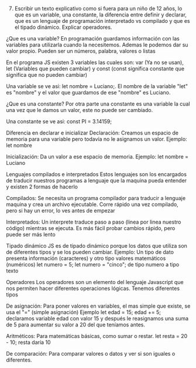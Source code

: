 7.   Escribir un texto explicativo como si fuera para un niño de 12 años, lo que es un variable, una constante, la diferencia entre definir y declarar, que es un lenguaje de programación interpretado vs compilado y que es el tipado dinámico. Explicar operadores.

¿Que es una variable?
En programación guardamos información con las variables para utilizarla cuando la necesitemos. Ademas le podemos dar su valor propio. Pueden ser un números, palabra, valores o listas

En el programa JS existen 3 variables las cuales son: var (Ya no se usan), let (Variables que pueden cambiar) y const (const significa constante que significa que no pueden cambiar)

Una variable se ve asi: let nombre = Luciano;. El nombre de la variable "let" es "nombre" y el valor que guardamos de ese "nombre" es Luciano.

¿Que es una constante?
Por otra parte una constante es una variable la cual una vez que le damos un valor, este no puede ser cambiado. 

Una constante se ve asi: const PI = 3.14159;

Diferencia en declarar e inicializar
Declaración: Creamos un espacio de memoria para una variable pero todavía no le asignamos un valor. Ejemplo: let nombre

Inicialización: Da un valor a ese espacio de memoria. Ejemplo: let nombre = Luciano

Lenguajes compilados e interpretados 
Estos lenguajes son los encargados de traducir nuestros programas a lenguaje que la maquina pueda entender y existen 2 formas de hacerlo

Compilados: Se necesita un programa compilador para traducir a lenguaje maquina y crea un archivo ejecutable. Corre rápido una vez compilado, pero si hay un error, lo ves antes de empezar

Interpretados: Un interprete traduce paso a paso (linea por linea nuestro código) mientras se ejecuta. Es más fácil probar cambios rápido, pero puede ser más lento

Tipado dinámico
JS es de tipado dinámico porque los datos que utiliza son de diferentes tipos y se los pueden cambiar. Ejemplo: Un tipo de dato presenta información (caracteres) y otro tipo valores matemáticos (numéricos) let numero = 5; let numero = "cinco"; de tipo numero a tipo texto

Operadores
Los operadores son un elemento del lenguaje Javascript que nos permiten hacer diferentes operaciones lógicas. Tenemos diferentes tipos

De asignación: Para poner valores en variables, el mas simple que existe, se usa el "=" (simple asignación) Ejemplo let edad = 15; edad += 5; declaramos variable edad con valor 15 y después le reasignamos una suma de 5 para aumentar su valor a 20 del que teníamos antes.

Aritméticos: Para matemáticas básicas, como sumar o restar. let resta = 20 - 10; resta daría 10

De comparación: Para comparar valores o datos y ver si son iguales o diferentes.